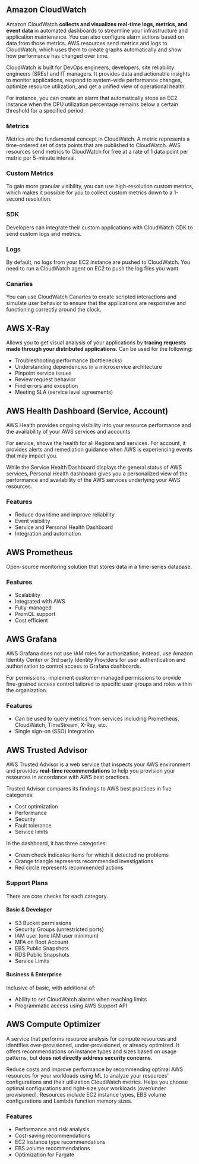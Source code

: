 ## Amazon CloudWatch

Amazon CloudWatch **collects and visualizes real-time logs, metrics, and event data** in automated dashboards to streamline your infrastructure and application maintenance. You can also configure alarm actions based on data from those metrics. AWS resources send metrics and logs to CloudWatch, which uses them to create graphs automatically and show how performance has changed over time.

CloudWatch is built for DevOps engineers, developers, site reliability engineers (SREs) and IT managers. It provides data and actionable insights to monitor applications, respond to system-wide performance changes, optimize resource utilization, and get a unified view of operational health.

For instance, you can create an alarm that automatically stops an EC2 instance when the CPU utilization percentage remains below a certain threshold for a specified period.

### Metrics

Metrics are the fundamental concept in CloudWatch. A metric represents a time-ordered set of data points that are published to CloudWatch. AWS resources send metrics to CloudWatch for free at a rate of 1 data point per metric per 5-minute interval.

### Custom Metrics

To gain more granular visibility, you can use high-resolution custom metrics, which makes it possible for you to collect custom metrics down to a 1-second resolution.

### SDK

Developers can integrate their custom applications with CloudWatch CDK to send custom logs and metrics.

### Logs

By default, no logs from your EC2 instance are pushed to CloudWatch. You need to run a CloudWatch agent on EC2 to push the log files you want.

### Canaries

You can use CloudWatch Canaries to create scripted interactions and simulate user behavior to ensure that the applications are responsive and functioning correctly around the clock.

## AWS X-Ray

Allows you to get visual analysis of your applications by **tracing requests made through your distributed applications**. Can be used for the following:

- Troubleshooting performance (bottlenecks)
- Understanding dependencies in a microservice architecture
- Pinpoint service issues
- Review request behavior
- Find errors and exception
- Meeting SLA (service level agreements)

## AWS Health Dashboard (Service, Account)

AWS Health provides ongoing visibility into your resource performance and the availability of your AWS services and accounts.

For service, shows the health for all Regions and services. For account, it provides alerts and remediation guidance when AWS is experiencing events that may impact you.

While the Service Health Dashboard displays the general status of AWS services, Personal Health dashboard gives you a personalized view of the performance and availability of the AWS services underlying your AWS resources.

### Features

- Reduce downtime and improve reliability
- Event visibility
- Service and Personal Health Dashboard
- Integration and automation

## AWS Prometheus

Open-source monitoring solution that stores data in a time-series database.

### Features

- Scalability
- Integrated with AWS
- Fully-managed
- PromQL support
- Cost efficient

## AWS Grafana

AWS Grafana does not use IAM roles for authorization; instead, use Amazon Identity Center or 3rd party Identity Providers for user authentication and authorization to control access to Grafana dashboards.

For permissions, implement customer-managed permissions to provide fine-grained access control tailored to specific user groups and roles within the organization.

### Features

- Can be used to query metrics from services including Prometheus, CloudWatch, TimeStream, X-Ray, etc.
- Single sign-on (SSO) integration

## AWS Trusted Advisor

AWS Trusted Advisor is a web service that inspects your AWS environment and provides **real-time recommendations** to help you provision your resources in accordance with AWS best practices.

Trusted Advisor compares its findings to AWS best practices in five categories:

- Cost optimization
- Performance
- Security
- Fault tolerance
- Service limits

In the dashboard, it has three categories:

- Green check indicates items for which it detected no problems
- Orange triangle represents recommended investigations
- Red circle represents recommended actions

### Support Plans

There are core checks for each category.

#### Basic & Developer

- S3 Bucket permissions
- Security Groups (unrestricted ports)
- IAM user (one IAM user minimum)
- MFA on Root Account
- EBS Public Snapshots
- RDS Public Snapshots
- Service Limits

#### Business & Enterprise

Inclusive of basic, with additional of:

- Ability to set CloudWatch alarms when reaching limits
- Programmatic access using AWS Support API

## AWS Compute Optimizer

A service that performs resource analysis for compute resources and identifies over-provisioned, under-provisioned, or already optimized. It offers recommendations on instance types and sizes based on usage patterns, but **does not directly address security concerns**.

Reduce costs and improve performance by recommending optimal AWS resources for your workloads using ML to analyze your resources' configurations and their utilization CloudWatch metrics. Helps you choose optimal configurations and right-size your workloads (over/under provisioned). Resources include EC2 instance types, EBS volume configurations and Lambda function memory sizes.

### Features

- Performance and risk analysis
- Cost-saving recommendations
- EC2 instance type recommendations
- EBS volume recommendations
- Optimization for Fargate
